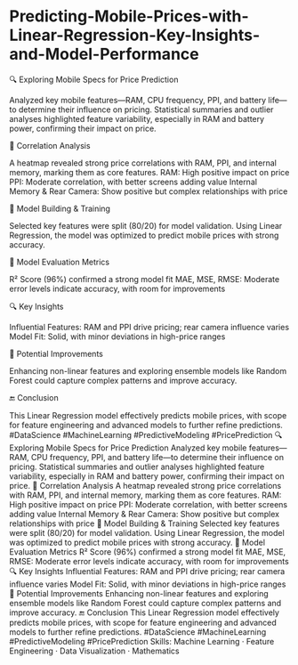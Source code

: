 # Predicting-Mobile-Prices-with-Linear-Regression-Key-Insights-and-Model-Performance
🔍 Exploring Mobile Specs for Price Prediction

Analyzed key mobile features—RAM, CPU frequency, PPI, and battery life—to determine their influence on pricing. Statistical summaries and outlier analyses highlighted feature variability, especially in RAM and battery power, confirming their impact on price.

🔗 Correlation Analysis

A heatmap revealed strong price correlations with RAM, PPI, and internal memory, marking them as core features.
RAM: High positive impact on price
PPI: Moderate correlation, with better screens adding value
Internal Memory & Rear Camera: Show positive but complex relationships with price

🧪 Model Building & Training

Selected key features were split (80/20) for model validation. Using Linear Regression, the model was optimized to predict mobile prices with strong accuracy.

📐 Model Evaluation Metrics

R² Score (96%) confirmed a strong model fit
MAE, MSE, RMSE: Moderate error levels indicate accuracy, with room for improvements

🔍 Key Insights

Influential Features: RAM and PPI drive pricing; rear camera influence varies
Model Fit: Solid, with minor deviations in high-price ranges

🔧 Potential Improvements

Enhancing non-linear features and exploring ensemble models like Random Forest could capture complex patterns and improve accuracy.

🔚 Conclusion

This Linear Regression model effectively predicts mobile prices, with scope for feature engineering and advanced models to further refine predictions. #DataScience #MachineLearning #PredictiveModeling #PricePrediction
🔍 Exploring Mobile Specs for Price Prediction Analyzed key mobile features—RAM, CPU frequency, PPI, and battery life—to determine their influence on pricing. Statistical summaries and outlier analyses highlighted feature variability, especially in RAM and battery power, confirming their impact on price. 🔗 Correlation Analysis A heatmap revealed strong price correlations with RAM, PPI, and internal memory, marking them as core features. RAM: High positive impact on price PPI: Moderate correlation, with better screens adding value Internal Memory & Rear Camera: Show positive but complex relationships with price 🧪 Model Building & Training Selected key features were split (80/20) for model validation. Using Linear Regression, the model was optimized to predict mobile prices with strong accuracy. 📐 Model Evaluation Metrics R² Score (96%) confirmed a strong model fit MAE, MSE, RMSE: Moderate error levels indicate accuracy, with room for improvements 🔍 Key Insights Influential Features: RAM and PPI drive pricing; rear camera influence varies Model Fit: Solid, with minor deviations in high-price ranges 🔧 Potential Improvements Enhancing non-linear features and exploring ensemble models like Random Forest could capture complex patterns and improve accuracy. 🔚 Conclusion This Linear Regression model effectively predicts mobile prices, with scope for feature engineering and advanced models to further refine predictions. #DataScience #MachineLearning #PredictiveModeling #PricePrediction
Skills: Machine Learning · Feature Engineering · Data Visualization · Mathematics
